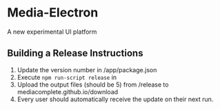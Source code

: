 # Media-Electron
A new experimental UI platform

## Building a Release Instructions
1. Update the version number in <projectdir>/app/package.json
2. Execute `npm run-script release` in <projectdir>
3. Upload the output files (should be 5) from <projectdir>/release to mediacomplete.github.io/download
4. Every user should automatically receive the update on their next run.
